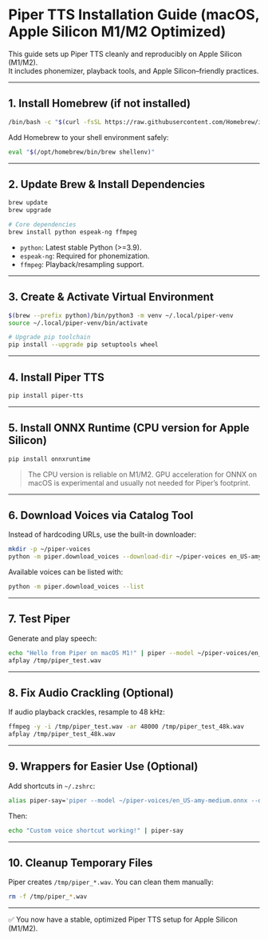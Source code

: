 # Piper TTS Installation Guide (macOS, Apple Silicon M1/M2 Optimized)

This guide sets up Piper TTS cleanly and reproducibly on Apple Silicon (M1/M2).  
It includes phonemizer, playback tools, and Apple Silicon–friendly practices.

---

## 1. Install Homebrew (if not installed)

```bash
/bin/bash -c "$(curl -fsSL https://raw.githubusercontent.com/Homebrew/install/HEAD/install.sh)"
```

Add Homebrew to your shell environment safely:

```bash
eval "$(/opt/homebrew/bin/brew shellenv)"
```

---

## 2. Update Brew & Install Dependencies

```bash
brew update
brew upgrade

# Core dependencies
brew install python espeak-ng ffmpeg
```

- `python`: Latest stable Python (>=3.9).  
- `espeak-ng`: Required for phonemization.  
- `ffmpeg`: Playback/resampling support.

---

## 3. Create & Activate Virtual Environment

```bash
$(brew --prefix python)/bin/python3 -m venv ~/.local/piper-venv
source ~/.local/piper-venv/bin/activate

# Upgrade pip toolchain
pip install --upgrade pip setuptools wheel
```

---

## 4. Install Piper TTS

```bash
pip install piper-tts
```

---

## 5. Install ONNX Runtime (CPU version for Apple Silicon)

```bash
pip install onnxruntime
```

> The CPU version is reliable on M1/M2. GPU acceleration for ONNX on macOS is experimental and usually not needed for Piper’s footprint.

---

## 6. Download Voices via Catalog Tool

Instead of hardcoding URLs, use the built-in downloader:

```bash
mkdir -p ~/piper-voices
python -m piper.download_voices --download-dir ~/piper-voices en_US-amy-medium
```

Available voices can be listed with:

```bash
python -m piper.download_voices --list
```

---

## 7. Test Piper

Generate and play speech:

```bash
echo "Hello from Piper on macOS M1!" | piper --model ~/piper-voices/en_US-amy-medium.onnx --output_file /tmp/piper_test.wav
afplay /tmp/piper_test.wav
```

---

## 8. Fix Audio Crackling (Optional)

If audio playback crackles, resample to 48 kHz:

```bash
ffmpeg -y -i /tmp/piper_test.wav -ar 48000 /tmp/piper_test_48k.wav
afplay /tmp/piper_test_48k.wav
```

---

## 9. Wrappers for Easier Use (Optional)

Add shortcuts in `~/.zshrc`:

```bash
alias piper-say='piper --model ~/piper-voices/en_US-amy-medium.onnx --output_file /tmp/piper_out.wav && afplay /tmp/piper_out.wav'
```

Then:

```bash
echo "Custom voice shortcut working!" | piper-say
```

---

## 10. Cleanup Temporary Files

Piper creates `/tmp/piper_*.wav`. You can clean them manually:

```bash
rm -f /tmp/piper_*.wav
```

---

✅ You now have a stable, optimized Piper TTS setup for Apple Silicon (M1/M2).
